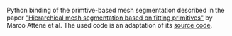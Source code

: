 Python binding of the primtive-based mesh segmentation described in the paper ["Hierarchical mesh segmentation based on fitting primitives"](https://www.researchgate.net/publication/220068318_Hierarchical_mesh_segmentation_based_on_fitting_primitives) by Marco Attene et al. The used code is an adaptation of its [source code](https://sourceforge.net/projects/efpisoft/).